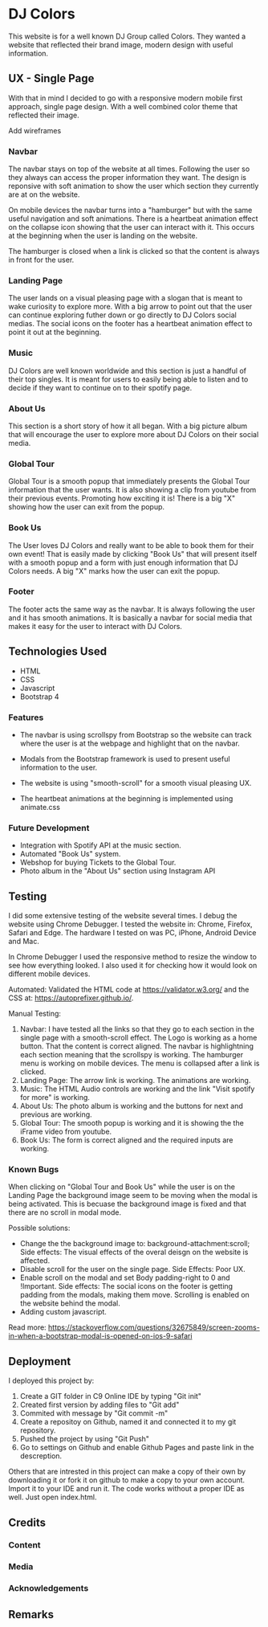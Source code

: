 # DJ Colors
This website is for a well known DJ Group called Colors. They wanted a website that reflected their brand image, modern design with useful information. 
## UX - Single Page
With that in mind I decided to go with a responsive modern mobile first approach, single page design. With a well combined color theme that reflected their image. 

Add wireframes

### Navbar
The navbar stays on top of the website at all times. Following the user so they always can access the proper information they want. The design is reponsive with soft animation to show the user which section they currently are at on the website.

On mobile devices the navbar turns into a "hamburger" but with the same useful navigation and soft animations. There is a heartbeat animation effect on the collapse icon showing that the user can interact with it. This occurs at the beginning when the user is landing on the website. 

The hamburger is closed when a link is clicked so that the content is always in front for the user. 

### Landing Page
The user lands on a visual pleasing page with a slogan that is meant to wake curiosity to explore more. With a big arrow to point out that the user can continue exploring futher down or go directly to DJ Colors social medias. The social icons on the footer has a heartbeat animation effect to point it out at the beginning. 
### Music
DJ Colors are well known worldwide and this section is just a handful of their top singles. It is meant for users to easily being able to listen and to decide if they want to continue on to their spotify page.
### About Us
This section is a short story of how it all began. With a big picture album that will encourage the user to explore more about DJ Colors on their social media. 
### Global Tour
Global Tour is a smooth popup that immediately presents the Global Tour information that the user wants. It is also showing a clip from youtube from their previous events. Promoting how exciting it is! There is a big "X" showing how the user can exit from the popup. 
### Book Us
The User loves DJ Colors and really want to be able to book them for their own event! That is easily made by clicking "Book Us" that will present itself with a smooth popup and a form with just enough information that DJ Colors needs. A big "X" marks how the user can exit the popup. 
### Footer
The footer acts the same way as the navbar. It is always following the user and it has smooth animations. It is basically a navbar for social media that makes it easy for the user to interact with DJ Colors. 




## Technologies Used
* HTML
* CSS
* Javascript 
* Bootstrap 4

### Features

* The navbar is using scrollspy from Bootstrap so the website can track where the user is at the webpage and highlight that on the navbar.

* Modals from the Bootstrap framework is used to present useful information to the user.

* The website is using "smooth-scroll" for a smooth visual pleasing UX. 

* The heartbeat animations at the beginning is implemented using animate.css

### Future Development
* Integration with Spotify API at the music section.
* Automated "Book Us" system.
* Webshop for buying Tickets to the Global Tour.
* Photo album in the "About Us" section using Instagram API

## Testing
I did some extensive testing of the website several times. I debug the website using Chrome Debugger. I tested the website in: Chrome, Firefox, Safari and Edge. The hardware I tested on was PC, iPhone, Android Device and Mac.

In Chrome Debugger I used the responsive method to resize the window to see how everything looked. I also used it for checking how it would look on different mobile devices. 

Automated: Validated the HTML code at https://validator.w3.org/ and the CSS at: https://autoprefixer.github.io/. 

Manual Testing:

1. Navbar: I have tested all the links so that they go to each section in the single page with a smooth-scroll effect. The Logo is working as a home button. That the content is correct aligned. The navbar is highlightning each section meaning that the scrollspy is working. The hamburger menu is working on mobile devices. The menu is collapsed after a link is clicked.
2. Landing Page: The arrow link is working. The animations are working. 
3. Music: The HTML Audio controls are working and the link "Visit spotify for more" is working.
4. About Us: The photo album is working and the buttons for next and previous are working.
5. Global Tour: The smooth popup is working and it is showing the the iFrame video from youtube.
6. Book Us: The form is correct aligned and the required inputs are working. 

### Known Bugs
When clicking on "Global Tour and Book Us" while the user is on the Landing Page the background image seem to be moving when the modal is being activated. This is becuase the background image is fixed and that there are no scroll in modal mode. 

Possible solutions:
* Change the the background image to: background-attachment:scroll; Side effects: The visual effects of the overal deisgn on the website is affected. 
* Disable scroll for the user on the single page. Side Effects: Poor UX.
* Enable scroll on the modal and set Body padding-right to 0 and !Important. Side effects: The social icons on the footer is getting padding from the modals, making them move. Scrolling is enabled on the website behind the modal.
* Adding custom javascript.

Read more: https://stackoverflow.com/questions/32675849/screen-zooms-in-when-a-bootstrap-modal-is-opened-on-ios-9-safari

## Deployment
I deployed this project by:
1. Create a GIT folder in C9 Online IDE by typing "Git init"
2. Created first version by adding files to "Git add"
3. Commited with message by "Git commit -m"
4. Create a repositoy on Github, named it and connected it to my git repository.
5. Pushed the project by using "Git Push"
6. Go to settings on Github and enable Github Pages and paste link in the descreption.

Others that are intrested in this project can make a copy of their own by downloading it or fork it on github to make a copy to your own account. Import it to your IDE and run it. The code works without a proper IDE as well. Just open index.html.  


## Credits
### Content
### Media
### Acknowledgements

## Remarks